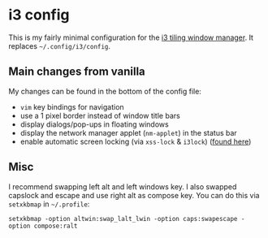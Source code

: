 # i3 config
This is my fairly minimal configuration for the [i3 tiling window manager](https://i3wm.org/). It replaces `~/.config/i3/config`.

## Main changes from vanilla
My changes can be found in the bottom of the config file:
- `vim` key bindings for navigation
- use a 1 pixel border instead of window title bars
- display dialogs/pop-ups in floating windows
- display the network manager applet (`nm-applet`) in the status bar
- enable automatic screen locking (via `xss-lock` & `i3lock`) ([found here](https://ermannoferrari.net/i3-config-file))

## Misc
I recommend swapping left alt and left windows key.
I also swapped capslock and escape and use right alt as compose key.
You can do this via `setxkbmap` in `~/.profile`:
```
setxkbmap -option altwin:swap_lalt_lwin -option caps:swapescape -option compose:ralt
```
